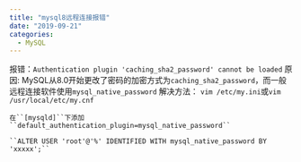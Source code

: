 ```yaml
---
title: "mysql8远程连接报错"
date: "2019-09-21"
categories:
  - MySQL
---
```



报错：``Authentication plugin 'caching_sha2_password' cannot be loaded``
原因: MySQL从8.0开始更改了密码的加密方式为`caching_sha2_password`，而一般远程连接软件使用`mysql_native_password`
解决方法：
``vim /etc/my.ini``或``vim /usr/local/etc/my.cnf``

	在``[mysqld]``下添加``default_authentication_plugin=mysql_native_password``

	``ALTER USER 'root'@'%' IDENTIFIED WITH mysql_native_password BY 'xxxxx';``


<!--more-->
